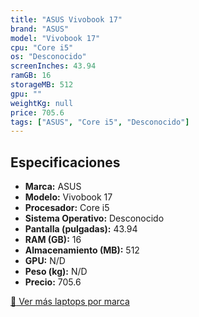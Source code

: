 ```yaml
---
title: "ASUS Vivobook 17"
brand: "ASUS"
model: "Vivobook 17"
cpu: "Core i5"
os: "Desconocido"
screenInches: 43.94
ramGB: 16
storageMB: 512
gpu: ""
weightKg: null
price: 705.6
tags: ["ASUS", "Core i5", "Desconocido"]
---
```

## Especificaciones

- **Marca:** ASUS
- **Modelo:** Vivobook 17
- **Procesador:** Core i5
- **Sistema Operativo:** Desconocido
- **Pantalla (pulgadas):** 43.94
- **RAM (GB):** 16
- **Almacenamiento (MB):** 512
- **GPU:** N/D
- **Peso (kg):** N/D
- **Precio:** 705.6

[:rocket: Ver más laptops por marca](/brand/asus)
